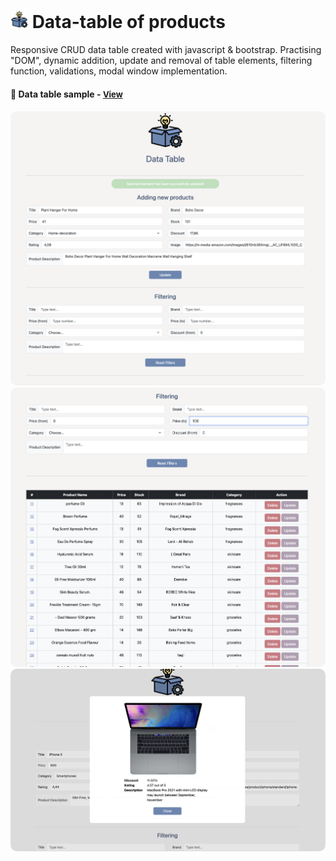 # <span><img src="./images/new-product.png" alt=products style="height: 1em;"></span> Data-table of products

Responsive CRUD data table created with javascript & bootstrap. Practising "DOM", dynamic addition, update and removal of table elements, filtering function, validations, modal window implementation.

<h4>🔹  Data table sample - <a href="https://simonakom.github.io/crud-products-data-table/index.html" style="font-size:small;">View</a><h4>

<div style="text-align: center;">
    <img src="./images/mainPage.png" alt="table" style="border-radius: 10px; display: inline-block;" />
    <img src="./images/filtering.png" alt="modal" style="border-radius: 10px; display: inline-block;" />
    <img src="./images/modal.png" alt="modal" style="border-radius: 10px; display: inline-block;" />
</div>











